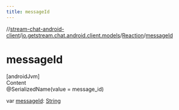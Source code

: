 ```yaml
---
title: messageId
---
```

//[stream-chat-android-client](../../../index.md)/[io.getstream.chat.android.client.models](../index.md)/[Reaction](index.md)/[messageId](messageId.md)



# messageId  
[androidJvm]  
Content  
@SerializedName(value = message_id)  
  
var [messageId](messageId.md): [String](https://kotlinlang.org/api/latest/jvm/stdlib/kotlin/-string/index.html)  



